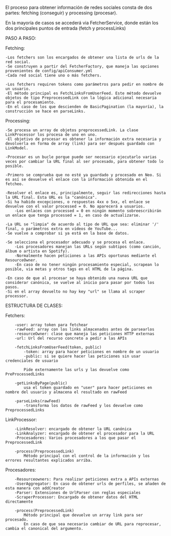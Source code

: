 El proceso para obtener información de redes sociales consta de dos partes: fetching (conseguir) y processing (procesar).

En la mayoría de casos se accederá via FetcherService, donde están los dos principales puntos de entrada (fetch y processLinks)

PASO A PASO:

Fetching:

    -Los fetchers son los encargados de obtener una lista de urls de la red social.
    -Se construyen a partir del FetcherFactory, que maneja las opciones provenientes de config/apiConsumer.yml 
    -Cada red social tiene uno o más fetchers.
    
    -Los fetchers requiren tokens como parámetros para pedir en nombre de un usuario.
    -El método principal es FetchLinksFromUserFeed. Este método devuelve objetos de tipo PreprocessedLink con la lógica adicional necesaria para el procesamiento.
    -En el caso de los que descienden de BasicPagination (la mayoría), la construcción se hace en parseLinks.
    
Processing:

    -Se procesa un array de objetos preprocessedLink. La clase LinkProcessor los procesa de uno en uno.
    -El objetivo de procesar es obtener la información extra necesaria y devolverla en forma de array (link) para ser después guardado con LinkModel.
    
    -Procesar es un bucle porque puede ser necesario ejecutarlo varias veces por cambiar la URL final al ser procesado, para obtener todo lo posible.
    
    -Primero se comprueba que no esté ya guardado y procesado en Neo. Si es así se devuelve el enlace con la información obtenida en el fetcheo.
    
    -Resolver el enlace es, principalmente, seguir las redirecciones hasta la URL final. Esta URL es la "canónica".
    -Si ha habido excepciones, o respuestas 4xx o 5xx, el enlace se devuelve con el valor processed = 0. No aparecerá a usuarios.
        -Los enlaces con processed = 0 en ningún momento sobreescribirán un enlace que tenga processed = 1, en caso de actualizarse.
    
    -La URL se "limpia" de acuerdo al tipo de URL que sea: eliminar '/' final, o parámetros extra en vídeos de YouTube...
    -Se vuelve a comprobar si ya está en la base de datos.
    
    -Se selecciona el procesador adecuado y se procesa el enlace.
        -Los procesadores manejan las URLs según subtipos (como canción, álbum o artista en Spotify).
        -Normalmente hacen peticiones a las APIs oportunas mediante el ResourceOwner.
        -En caso de no tener ningún procesamiento especial, scrapean lo posible, via metas y otros tags en el HTML de la página.
        
    -En caso de que al procesar se haya obtenido una nueva URL que considerar canónica, se vuelve al inicio para pasar por todos los pasos.
    -Si en el array devuelto no hay key "url" se llama al scraper processor.
    
ESTRUCTURA DE CLASES:

Fetchers:

        -user: array token para fetchear
        -rawFeed: array con los links almacenados antes de parsearlos
        -resourceOwner: clase que maneja las peticiones HTTP externas
        -url: Url del recurso concreto a pedir a las APIs
        
        -fetchLinksFromUserFeed(token, public)
            -token: array para hacer peticiones en nombre de un usuario
            -public: si se quiere hacer las peticiones sin usar credenciales de usuario
            
            Pide externamente las urls y las devuelve como PreProcessedLinks
        
        -getLinksByPage(public)
            usa el token guardado en "user" para hacer peticiones en nombre del usuario y almacena el resultado en rawFeed
            
        -parseLinks(rawFeed)
            -transforma los datos de rawFeed y los devuelve como PreprocessedLinks
            
LinkProcessor:

        -LinkResolver: encargado de obtener la URL canónica
        -LinkAnalyzer: encargado de obtener el procesador para la URL
        -Procesadores: Varios procesadores a los que pasar el PreprocessedLink
        
        -process(PreprocessedLink)
            Método principal con el control de la información y los errores resultantes explicados arriba.
        
Procesadores:

        -Resourceowners: Para realizar peticiones extra a APIs externas
        -UserAggregator: En caso de obtener urls de perfiles, se añaden de esta manera con addCreator
        -Parser: Extensiones de UrlParser con reglas especiales
        -ScraperProcessor: Encargado de obtener datos del HTML directamente
        
        -process(PreprocessedLink)
            Método principal que devuelve un array link para ser procesado.
            En caso de que sea necesario cambiar de URL para reprocesar, cambia el canonical del argumento.